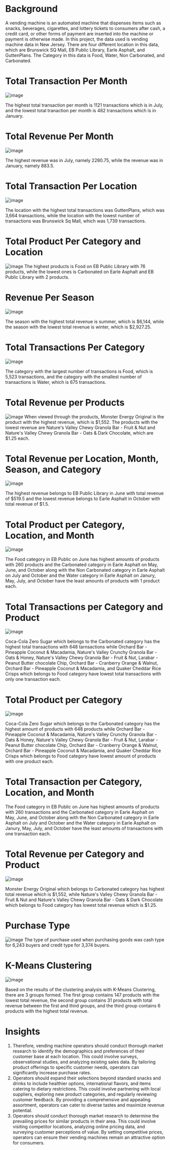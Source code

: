 # Background
A vending machine is an automated machine that dispenses items such as snacks, beverages, cigarettes, and lottery tickets to consumers after cash, a credit card, or other forms of payment are inserted into the machine or payment is otherwise made. In this project, the data used is vending machine data in New Jersey. There are four different location in this data, which are Brunswick SQ Mall, EB Public Library, Earle Asphalt, and GuttenPlans. The Category in this data is Food, Water, Non Carbonated, and Carbonated.

# Total Transaction Per Month
![image](https://github.com/user-attachments/assets/38d3077b-af73-493f-9e0e-176e15199521)

The highest total transaction per month is 1121 transactions which is in July, and the lowest total tranaction per month is 482 transactions which is in January.

# Total Revenue Per Month
![image](https://github.com/user-attachments/assets/01201006-73e6-43a1-a61f-cb84f55f0ca3)

The highest revenue was in July, namely 2280.75, while the revenue was in January, namely 883.5.

# Total Transaction Per Location
![image](https://github.com/user-attachments/assets/2ae4550d-936a-441b-9da9-2f32dcba4484)

The location with the highest total transactions was GuttenPlans, which was 3,664 transactions, while the location with the lowest number of transactions was Brunswick Sq Mall, which was 1,739 transactions.

# Total Product Per Category and Location
![image](https://github.com/user-attachments/assets/07cdd5e4-a632-4f1b-9afd-b1f4cc1efa51)
The highest products is Food on EB Public Library with 76 products, while the lowest ones is Carbonated on Earle Asphalt and EB Public Library with 2 products.

# Revenue Per Season
![image](https://github.com/user-attachments/assets/379c9fbc-a36c-4d97-95dc-aa2334ba7eb2)

The season with the highest total revenue is summer, which is $6,144, while the season with the lowest total revenue is winter, which is $2,927.25.

# Total Transactions Per Category
![image](https://github.com/user-attachments/assets/e9380521-37b6-4be7-8f7f-3783a360b8ab)

The category with the largest number of transactions is Food, which is 5,523 transactions, and the category with the smallest number of transactions is Water, which is 675 transactions.

# Total Revenue per Products
![image](https://github.com/user-attachments/assets/96e7b02b-4f7a-46b3-841d-50cc3f5fe314)
When viewed through the products, Monster Energy Original is the product with the highest revenue, which is $1,552. The products with the lowest revenue are Nature's Valley Chewy Granola Bar - Fruit & Nut and Nature's Valley Chewy Granola Bar - Oats & Dark Chocolate, which are $1.25 each.

# Total Revenue per Location, Month, Season, and Category
![image](https://github.com/user-attachments/assets/a21c42b6-e284-40fb-9bc9-f40bf6d64f6d)

The highest revenue belongs to EB Public Library in June with total revenue of $519.5 and the lowest revenue belongs to Earle Asphalt in October with total revenue of $1.5.

# Total Product per Category, Location, and Month
![image](https://github.com/user-attachments/assets/0116c22d-e77b-4b31-bdfe-68065209a6c4)

The Food category in EB Public on June has highest amounts of products with 260 products and the Carbonated category in Earle Asphalt on May, June, and October along with the Non Carbonated category in Earle Asphalt on July and October and the Water category in Earle Asphalt on Janury, May, July, and October have the least amounts of products with 1 product each.

# Total Transactions per Category and Product
![image](https://github.com/user-attachments/assets/513d78ff-6ba0-498e-98ff-7f3729edfb8b)

Coca-Cola Zero Sugar which belongs to the Carbonated category has the highest total transactions with 648 tarnsactions while Orchard Bar - Pineapple Coconut & Macadamia, Nature's Valley Crunchy Granola Bar - Oats & Honey, Nature's Valley Chewy Granola Bar - Fruit & Nut, Larabar - Peanut Butter chocolate Chip, Orchard Bar - Cranberry Orange & Walnut, Orchard Bar - Pineapple Coconut & Macadamia, and Quaker Cheddar Rice Crisps which belongs to Food category have lowest total transactions with only one transaction each.

# Total Product per Category
![image](https://github.com/user-attachments/assets/bde32f88-b48d-40ba-8115-4335ee9aa977)

Coca-Cola Zero Sugar which belongs to the Carbonated category has the highest amount of products with 648 products while Orchard Bar - Pineapple Coconut & Macadamia, Nature's Valley Crunchy Granola Bar - Oats & Honey, Nature's Valley Chewy Granola Bar - Fruit & Nut, Larabar - Peanut Butter chocolate Chip, Orchard Bar - Cranberry Orange & Walnut, Orchard Bar - Pineapple Coconut & Macadamia, and Quaker Cheddar Rice Crisps which belongs to Food category have lowest amount of products with one product each.

# Total Transaction per Category, Location, and Month
The Food category in EB Public on June has highest amounts of products with 260 transactions and the Carbonated category in Earle Asphalt on May, June, and October along with the Non Carbonated category in Earle Asphalt on July and October and the Water category in Earle Asphalt on Janury, May, July, and October have the least amounts of transactions with one transaction each.

# Total Revenue per Category and Product
![image](https://github.com/user-attachments/assets/2ceac4d4-ea73-4ce9-8da2-a7ced1ceaa6a)

Monster Energy Original which belongs to Carbonated category has highest total revenue which is $1,552, while Nature's Valley Chewy Granola Bar - Fruit & Nut and Nature's Valley Chewy Granola Bar - Oats & Dark Chocolate which belongs to Food category has lowest total revenue which is $1.25. 

# Purchase Type
![image](https://github.com/user-attachments/assets/24566b3a-3c47-4d85-932e-fa6e8917c5e1)
The type of purchase used when purchasing goods was cash type for 6,243 buyers and credit type for 3,374 buyers.

# K-Means Clustering
![image](https://github.com/user-attachments/assets/d03d9cf7-b807-422c-acdd-8c0ff9fbbc85)

Based on the results of the clustering analysis with K-Means Clustering, there are 3 groups formed. The first group contains 147 products with the lowest total revenue, the second group contains 31 products with total revenue between the first and third groups, and the third group contains 6 products with the highest total revenue.

# Insights
1. Therefore, vending machine operators should conduct thorough market research to identify the demographics and preferences of their customer base at each location. This could involve surveys, observational studies, and analyzing existing sales data. By tailoring product offerings to specific customer needs, operators can significantly increase purchase rates.
2. Operators should expand their selections beyond standard snacks and drinks to include healthier options, international flavors, and items catering to dietary restrictions. This could involve partnering with local suppliers, exploring new product categories, and regularly reviewing customer feedback. By providing a comprehensive and appealing assortment, operators can cater to diverse tastes and maximize revenue potential.
3. Operators should conduct thorough market research to determine the prevailing prices for similar products in their area. This could involve visiting competitor locations, analyzing online pricing data, and surveying customer perceptions of value. By setting competitive prices, operators can ensure their vending machines remain an attractive option for consumers.












